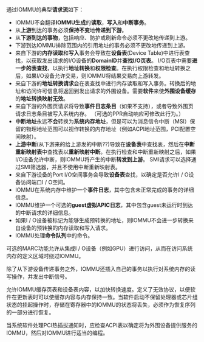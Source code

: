 通过IOMMU的典型**请求流**如下：
* IOMMU不会翻译**IOMMU生成**的**读取**，**写入**和**中断事务**。
* 从**上游**到达的事务必须**保持不变**地**传递到下游**。
* 从**下游到达的事物**，包括响应、防护或刷新命令必须不更改地传递到上游。
* 下游到达IOMMU排除范围内的引用地址的事务必须不更改地传递到上游。
* 来自下游的**内存读取**和**写入**事务会导致在**设备表**(Device Table)中进行表查找，以获取发出请求的I/O设备的**DomainID**并**查找I/O页表**。 I/O页表中需要**进一步的表查找**，以执行**地址转换**和**权限检查**。在执行权限检查和地址转换之后，如果I/O设备允许交易，则IOMMU将结果交易向上游转发。
* 来自下游的**地址转换请求**会在表查找中进行内存读取和写入事务。转换后的地址和访问许可信息将返回到发出请求的外围设备。需要**软件**来使**外围设备缓存**的**地址转换映射无效**。
* 来自下游的外围页请求将导致**事件日志条目**（如果不支持），或者导致外围页请求日志条目被写入系统内存。 （可选的PPR自动响应可修改此行为。）
* **中断地址**永远**不会**转换为**系统内存地址**，但是可以为消息信令中断（MSI）保留的物理地址范围可以视作转换的内存地址（例如ACPI地址范围，PCI配置空间映射）。
* **上游中断**(从下游来的给上游发的中断??)导致在**设备表**中查找表，然后在**中断重新映射表**中查找表以**重新映射中断**。在执行检查和中断重新映射之后，如果I/O设备允许中断，则IOMMU将产生的中断**转发到上游**。 SMI请求可以选择通过SMI筛选器，并且不使用中断重新映射表。
* 来自下游设备的Port I/O空间事务会导致**设备表**查找，以确定是否允许I / O设备访问端口I / O空间。
* IOMMU在系统内存中维护一个**事件日志**，其中包含未正常完成的事务的详细信息。
* IOMMU维护一个可选的**guest虚拟APIC日志**，其中包含guest未运行时到达的中断请求的详细信息。
* 如果I / O设备被标记为能够生成预转换的地址，则IOMMU不会进一步转换来自设备的预转换的内存读取和写入请求。
* IOMMU处理**命令队列**中的命令。

可选的MARC功能允许从集成I / O设备（例如GPU）进行访问，从而在访问系统内存的定义区域时绕过IOMMU。

除了从下游设备传递事务之外，IOMMU还插入自己的事务以执行对系统内存的读写操作，并发出中断信号。

允许IOMMU缓存页表和设备表内容，以加快转换速度。定义了无效协议，以便软件在更新表时可以使缓存内容与内存保持一致。当软件启动不保留处理器或芯片组状态的挂起操作时，存储在寄存器中的IOMMU的状态将丢失，必须作为恢复序列的一部分进行恢复。

当系统软件处理PCI热插拔通知时，应检查ACPI表以确定将为外围设备提供服务的IOMMU，然后对IOMMU进行适当的编程。